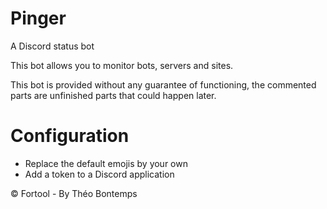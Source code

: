 # Pinger
A Discord status bot

This bot allows you to monitor bots, servers and sites.

This bot is provided without any guarantee of functioning, the commented parts are unfinished parts that could happen later.

# Configuration
- Replace the default emojis by your own
- Add a token to a Discord application

© Fortool - By Théo Bontemps
